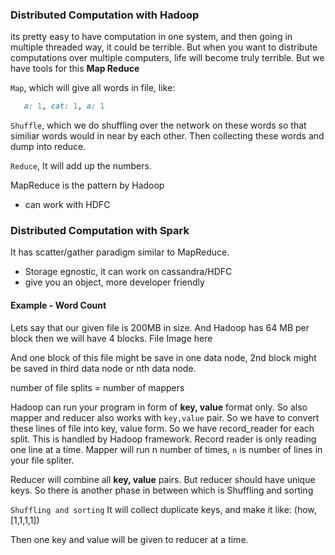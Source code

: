 ### Distributed Computation with Hadoop
its pretty easy to have computation in one system, and then going in multiple threaded way, it could be terrible.
But when you want to distribute computations over multiple computers, life will become truly terrible. But we have tools for this **Map Reduce**

`Map`, which will give all words in file, like: 

```ruby 
   a: 1, cat: 1, a: 1
```

`Shuffle`, which we do shuffling over the network on these words so that similiar words would in near by each other. Then collecting these words and dump into reduce.

`Reduce`, It will add up the numbers.

MapReduce is the pattern by Hadoop 
- can work with HDFC

### Distributed Computation with Spark
It has scatter/gather paradigm similar to MapReduce.
- Storage egnostic, it can work on cassandra/HDFC 
- give you an object, more developer friendly

#### Example - Word Count
Lets say that our given file is 200MB in size. And Hadoop has 64 MB per block then we will have 4 blocks.
File Image here

And one block of this file might be save in one data node, 2nd block might be saved in third data node or nth data node.

number of file splits = number of mappers

Hadoop can run your program in form of **key, value** format only. So also mapper and reducer also works with `key,value` pair. So we have to convert these lines of file into key, value form. So we have record_reader for each split. This is handled by Hadoop framework. Record reader is only reading one line at a time. Mapper will run n number of times, `n` is number of lines in your file spliter.

Reducer will combine all **key, value** pairs. But reducer should have unique keys. So there is another phase in between which is Shuffling and sorting

`Shuffling and sorting`
It will collect duplicate keys, and make it like:
(how, [1,1,1,1])

Then one key and value will be given to reducer at a time.